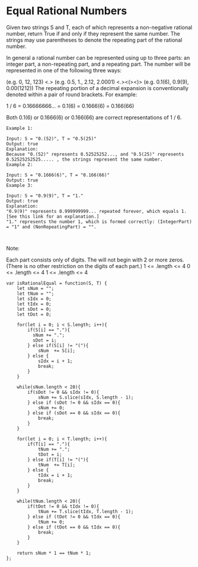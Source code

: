 # Equal Rational Numbers

Given two strings S and T, each of which represents a non-negative rational number, return True if and only if they represent the same number. The strings may use parentheses to denote the repeating part of the rational number.

In general a rational number can be represented using up to three parts: an integer part, a non-repeating part, and a repeating part. The number will be represented in one of the following three ways:

<IntegerPart> (e.g. 0, 12, 123)
<IntegerPart><.><NonRepeatingPart>  (e.g. 0.5, 1., 2.12, 2.0001)
<IntegerPart><.><NonRepeatingPart><(><RepeatingPart><)> (e.g. 0.1(6), 0.9(9), 0.00(1212))
The repeating portion of a decimal expansion is conventionally denoted within a pair of round brackets.  For example:

1 / 6 = 0.16666666... = 0.1(6) = 0.1666(6) = 0.166(66)

Both 0.1(6) or 0.1666(6) or 0.166(66) are correct representations of 1 / 6.

```
Example 1:

Input: S = "0.(52)", T = "0.5(25)"
Output: true
Explanation:
Because "0.(52)" represents 0.52525252..., and "0.5(25)" represents 0.52525252525..... , the strings represent the same number.
Example 2:

Input: S = "0.1666(6)", T = "0.166(66)"
Output: true
Example 3:

Input: S = "0.9(9)", T = "1."
Output: true
Explanation:
"0.9(9)" represents 0.999999999... repeated forever, which equals 1.  [See this link for an explanation.]
"1." represents the number 1, which is formed correctly: (IntegerPart) = "1" and (NonRepeatingPart) = "".



```

Note:

Each part consists only of digits.
The <IntegerPart> will not begin with 2 or more zeros.  (There is no other restriction on the digits of each part.)
1 <= <IntegerPart>.length <= 4
0 <= <NonRepeatingPart>.length <= 4
1 <= <RepeatingPart>.length <= 4


```
var isRationalEqual = function(S, T) {
    let sNum = "";
    let tNum = "";
    let sIdx = 0;
    let tIdx = 0;
    let sDot = 0;
    let tDot = 0;

    for(let i = 0; i < S.length; i++){
        if(S[i] == "."){
          sNum += ".";
          sDot = i;  
        } else if(S[i] != "("){
            sNum  += S[i];
        } else {
            sIdx = i + 1;
            break;
        }
    }

    while(sNum.length < 20){
        if(sDot != 0 && sIdx != 0){
            sNum += S.slice(sIdx, S.length - 1);
        } else if (sDot != 0 && sIdx == 0){
            sNum += 0;
        } else if (sDot == 0 && sIdx == 0){
            break;
        }
    }

    for(let i = 0; i < T.length; i++){
        if(T[i] == "."){
            tNum += ".";
            tDot = i;
        } else if(T[i] != "("){
            tNum  += T[i];
        } else {
            tIdx = i + 1;
            break;
        }
    }

    while(tNum.length < 20){
        if(tDot != 0 && tIdx != 0){
            tNum += T.slice(tIdx, T.length - 1);
        } else if (tDot != 0 && tIdx == 0){
            tNum += 0;
        } else if (tDot == 0 && tIdx == 0){
            break;
        }
    }

    return sNum * 1 == tNum * 1;
};
```
